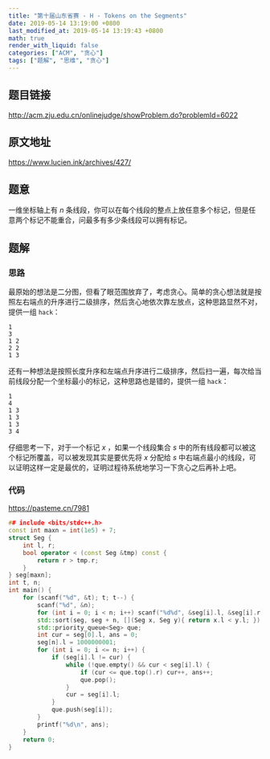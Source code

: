```yaml
---
title: "第十届山东省赛 - H - Tokens on the Segments"
date: 2019-05-14 13:19:00 +0800
last_modified_at: 2019-05-14 13:19:43 +0800
math: true
render_with_liquid: false
categories: ["ACM", "贪心"]
tags: ["题解", "思维", "贪心"]
---
```


## 题目链接

http://acm.zju.edu.cn/onlinejudge/showProblem.do?problemId=6022

## 原文地址

https://www.lucien.ink/archives/427/

## 题意

一维坐标轴上有 $n$ 条线段，你可以在每个线段的整点上放任意多个标记，但是任意两个标记不能重合，问最多有多少条线段可以拥有标记。

## 题解

### 思路

最原始的想法是二分图，但看了眼范围放弃了，考虑贪心。简单的贪心想法就是按照左右端点的升序进行二级排序，然后贪心地依次靠左放点，这种思路显然不对，提供一组 `hack`：

```
1
3
1 2
2 2
1 3
```

还有一种想法是按照长度升序和左端点升序进行二级排序，然后扫一遍，每次给当前线段分配一个坐标最小的标记，这种思路也是错的，提供一组 `hack`：

```
1
4
1 3
1 3
1 3
3 4
```

仔细思考一下，对于一个标记 $x$ ，如果一个线段集合 $s$ 中的所有线段都可以被这个标记所覆盖，可以被发现其实是要优先将 $x$ 分配给 $s$ 中右端点最小的线段，可以证明这样一定是最优的，证明过程待系统地学习一下贪心之后再补上吧。

### 代码

https://pasteme.cn/7981

```cpp
## include <bits/stdc++.h>
const int maxn = int(1e5) + 7;
struct Seg {
    int l, r;
    bool operator < (const Seg &tmp) const {
        return r > tmp.r;
    }
} seg[maxn];
int t, n;
int main() {
    for (scanf("%d", &t); t; t--) {
        scanf("%d", &n);
        for (int i = 0; i < n; i++) scanf("%d%d", &seg[i].l, &seg[i].r);
        std::sort(seg, seg + n, [](Seg x, Seg y){ return x.l < y.l; });
        std::priority_queue<Seg> que;
        int cur = seg[0].l, ans = 0;
        seg[n].l = 1000000001;
        for (int i = 0; i <= n; i++) {
            if (seg[i].l != cur) {
                while (!que.empty() && cur < seg[i].l) {
                    if (cur <= que.top().r) cur++, ans++;
                    que.pop();
                }
                cur = seg[i].l;
            }
            que.push(seg[i]);
        }
        printf("%d\n", ans);
    }
    return 0;
}
```